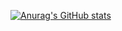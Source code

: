 [![Anurag's GitHub stats](https://github-readme-stats.vercel.app/api?username=s0uLnIghT)](https://github.com/anuraghazra/github-readme-stats)
